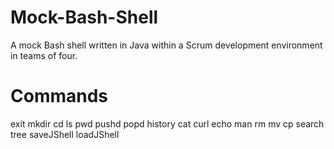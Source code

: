 # Mock-Bash-Shell
A mock Bash shell written in Java within a Scrum development environment in teams of four.

# Commands
exit
mkdir
cd
ls
pwd
pushd
popd
history
cat
curl
echo
man
rm
mv
cp
search
tree
saveJShell
loadJShell
